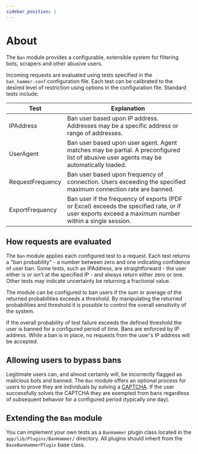 ```yaml
---
sidebar_position: 1
---
```


# About

The `Ban` module provides a configurable, extensible system for filtering bots, scrapers and other abusive users.

Incoming requests are evaluated using tests specified in the `ban_hammer.conf` configuration file. Each test can be calibrated to the desired level of restriction using options in the configuration file. Standard tests include:

| Test   | Explanation   |
| --- | --- |
| IPAddress  |  Ban user based upon IP address. Addresses may be a specific address or range of addresses.  | 
| UserAgent  |  Ban user based upon user agent. Agent matches may be partial. A preconfigured list of abusive user agents may be automatically loaded.  | 
| RequestFrequency  |  Ban user based upon frequency of connection. Users exceeding the specified maximum connection rate are banned.  | 
| ExportFrequency  |  Ban user if the frequency of exports (PDF or Excel) exceeds the specified rate, or if user exports exceed a maximum number within a single session.  | 

## How requests are evaluated

The `Ban` module applies each configured test to a request. Each test returns a "ban probability" - a number between zero and one indicating confidence of user ban. Some tests, such as IPAddress, are straightforward - the user either is or isn't at the specified IP - and always return either zero or one. Other tests may indicate uncertainty be returning a fractional value.

The module can be configured to ban users if the sum or average of the returned probabilities exceeds a threshold. By manipulating the returned probabilities and threshold it is possible to control the overall sensitivity of the system.

If the overall probability of test failure exceeds the defined threshold the user is banned for a configured period of time. Bans are enforced by IP address. While a ban is in place, no requests from the user's IP address will be accepted.

## Allowing users to bypass bans

Legitimate users can, and almost certainly will, be incorrectly flagged as malicious bots and banned. The `Ban` module offers an optional process for users to prove they are individuals by solving a [CAPTCHA](https://support.google.com/a/answer/1217728). If the user successfully solves the CAPTCHA they are exempted from bans regardless of subsequent behavior for a configured period (typically one day).  

## Extending the `Ban` module

You can implement your own tests as a `BanHammer` plugin class located in the `app/lib/Plugins/BanHammer/` directory. All plugins should inherit from the `BaseBanHammerPlugin` base class.

